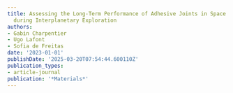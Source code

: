 ```yaml
---
title: Assessing the Long-Term Performance of Adhesive Joints in Space Structures
  during Interplanetary Exploration
authors:
- Gabin Charpentier
- Ugo Lafont
- Sofia de Freitas
date: '2023-01-01'
publishDate: '2025-03-20T07:54:44.600110Z'
publication_types:
- article-journal
publication: '*Materials*'
---
```

